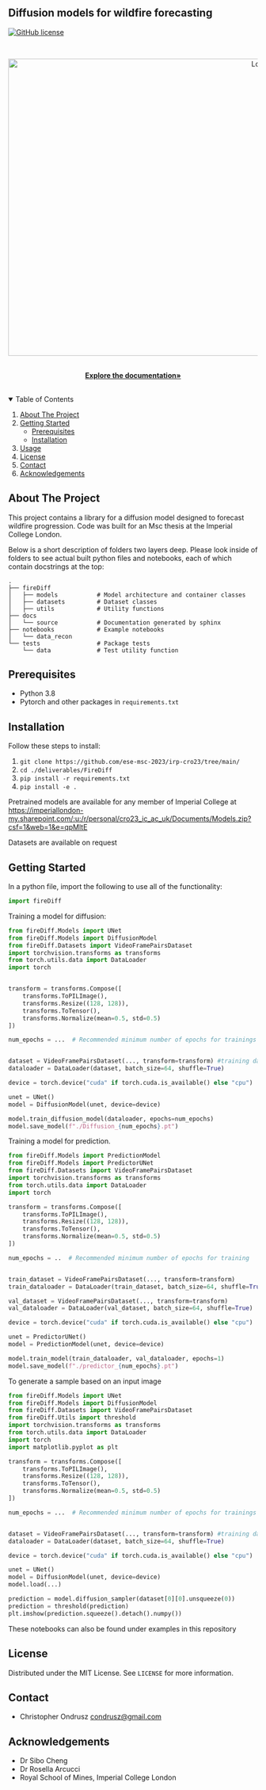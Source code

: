 ## Diffusion models for wildfire forecasting


[![GitHub license](https://img.shields.io/github/license/Naereen/StrapDown.js.svg)](https://github.com/ese-msc-2023/irp-cro23/tree/main/deliverables/FireDiff/LICENCE)


<!-- PROJECT LOGO -->

<br />
<p align="center">
  <a href="https://github.com/ese-msc-2023/irp-cro23">
    <img src="images/Unet-diagram.png" alt="Logo" width="1000" height="600">
  </a>

<p align="center">
    <br />
    <a href="https://github.com/ese-msc-2023/irp-cro23/blob/main/deliverables/FireDiff/docs/firediff.pdf"><strong>Explore the documentation»</strong></a>
    <br />
    <br />
  </p>
</p>

<!-- TABLE OF CONTENTS -->

<details open="open">
  <summary>Table of Contents</summary>
  <ol>
    <li>
      <a href="#about-the-project">About The Project</a>
    </li>
    <li>
      <a href="#getting-started">Getting Started</a>
      <ul>
        <li><a href="#prerequisites">Prerequisites</a></li>
        <li><a href="#installation">Installation</a></li>
      </ul>
    </li>
    <li><a href="#usage">Usage</a></li>
    <li><a href="#license">License</a></li>
    <li><a href="#contact">Contact</a></li>
    <li><a href="#acknowledgements">Acknowledgements</a></li>
  </ol>
</details>

<!-- ABOUT THE PROJECT -->

## About The Project

This project contains a library for a diffusion model designed to forecast wildfire progression. Code was built for an Msc thesis at the Imperial College London.

<!-- GETTING STARTED -->

Below is a short description of folders two layers deep. Please look inside of folders to see actual built python files and notebooks, each of which contain docstrings at the top:

```
.
├── fireDiff
│   ├── models           # Model architecture and container classes
│   ├── datasets         # Dataset classes 
│   ├── utils            # Utility functions
├── docs
│   └── source           # Documentation generated by sphinx
├── notebooks            # Example notebooks
│   └── data_recon       
└── tests                # Package tests
    └── data             # Test utility function
```


## Prerequisites

* Python 3.8
* Pytorch and other packages in ```requirements.txt```

## Installation

Follow these steps to install:

1. ```git clone https://github.com/ese-msc-2023/irp-cro23/tree/main/```
2. ```cd ./deliverables/FireDiff```
3. ```pip install -r requirements.txt```
4. ```pip install -e .```

<!-- Weights -->
Pretrained models are available for any member of Imperial College at 
https://imperiallondon-my.sharepoint.com/:u:/r/personal/cro23_ic_ac_uk/Documents/Models.zip?csf=1&web=1&e=qpMltE

<!-- Datasets -->
Datasets are available on request


<!-- USAGE EXAMPLES -->

## Getting Started

In a python file, import the following to use all of the functionality:

```python
import fireDiff
```

Training a model for diffusion:

```python
from fireDiff.Models import UNet
from fireDiff.Models import DiffusionModel
from fireDiff.Datasets import VideoFramePairsDataset
import torchvision.transforms as transforms
from torch.utils.data import DataLoader
import torch


transform = transforms.Compose([
    transforms.ToPILImage(),
    transforms.Resize((128, 128)),
    transforms.ToTensor(),
    transforms.Normalize(mean=0.5, std=0.5)
])

num_epochs = ...  # Recommended minimum number of epochs for trainings


dataset = VideoFramePairsDataset(..., transform=transform) #training data should be in mp4 videos
dataloader = DataLoader(dataset, batch_size=64, shuffle=True)

device = torch.device("cuda" if torch.cuda.is_available() else "cpu")

unet = UNet()
model = DiffusionModel(unet, device=device)

model.train_diffusion_model(dataloader, epochs=num_epochs)
model.save_model(f"./Diffusion_{num_epochs}.pt")

```

Training a model for prediction.

```python
from fireDiff.Models import PredictionModel
from fireDiff.Models import PredictorUNet
from fireDiff.Datasets import VideoFramePairsDataset
import torchvision.transforms as transforms
from torch.utils.data import DataLoader
import torch

transform = transforms.Compose([
    transforms.ToPILImage(),
    transforms.Resize((128, 128)),
    transforms.ToTensor(),
    transforms.Normalize(mean=0.5, std=0.5)
])

num_epochs = ..  # Recommended minimum number of epochs for training


train_dataset = VideoFramePairsDataset(..., transform=transform)
train_dataloader = DataLoader(train_dataset, batch_size=64, shuffle=True)

val_dataset = VideoFramePairsDataset(..., transform=transform)
val_dataloader = DataLoader(val_dataset, batch_size=64, shuffle=True)

device = torch.device("cuda" if torch.cuda.is_available() else "cpu")

unet = PredictorUNet()
model = PredictionModel(unet, device=device)

model.train_model(train_dataloader, val_dataloader, epochs=1)
model.save_model(f"./predictor_{num_epochs}.pt")
```


To generate a sample based on an input image

```python
from fireDiff.Models import UNet
from fireDiff.Models import DiffusionModel
from fireDiff.Datasets import VideoFramePairsDataset
from fireDiff.Utils import threshold
import torchvision.transforms as transforms
from torch.utils.data import DataLoader
import torch
import matplotlib.pyplot as plt

transform = transforms.Compose([
    transforms.ToPILImage(),
    transforms.Resize((128, 128)),
    transforms.ToTensor(),
    transforms.Normalize(mean=0.5, std=0.5)
])

num_epochs = ...  # Recommended minimum number of epochs for trainings


dataset = VideoFramePairsDataset(..., transform=transform) #training data should be in mp4 videos
dataloader = DataLoader(dataset, batch_size=64, shuffle=True)

device = torch.device("cuda" if torch.cuda.is_available() else "cpu")

unet = UNet()
model = DiffusionModel(unet, device=device)
model.load(...)

prediction = model.diffusion_sampler(dataset[0][0].unsqueeze(0))
prediction = threshold(prediction)
plt.imshow(prediction.squeeze().detach().numpy())
```



These notebooks can also be found under examples in this repository
<!-- ACKNOWLEDGEMENTS 
_For more information, please refer to the report in this repo_
-->
<!-- LICENSE -->




## License

Distributed under the MIT License. See `LICENSE` for more information.

<!-- CONTACT -->


## Contact

* Christopher Ondrusz condrusz@gmail.com

<!-- ACKNOWLEDGEMENTS -->

## Acknowledgements

* Dr Sibo Cheng
* Dr Rosella Arcucci
* Royal School of Mines, Imperial College London

